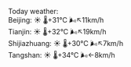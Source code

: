 Today weather:  
Beijing: ☀️   🌡️+31°C 🌬️↖11km/h  
Tianjin: ☀️   🌡️+32°C 🌬️↖19km/h  
Shijiazhuang: ☀️   🌡️+30°C 🌬️↖7km/h  
Tangshan: ☀️   🌡️+34°C 🌬️←8km/h  
